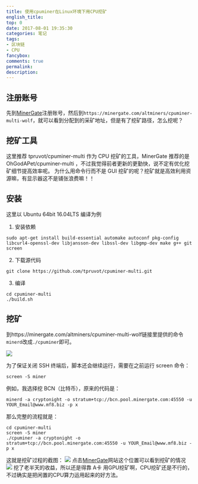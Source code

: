 ```yaml
---
title: 使用cpuminer在Linux环境下用CPU挖矿
english_title:
top: 0
date: 2017-08-01 19:35:30
categories: 笔记
tags: 
- 区块链
- CPU
fancybox:
comments: true
permalink:
description:
---
```

## 注册账号
先到[MinerGate](https://minergate.com)注册账号，然后到`https://minergate.com/altminers/cpuminer-multi-wolf`，就可以看到分配到的采矿地址，但是有了挖矿路径，怎么挖呢？
<!--more-->
## 挖矿工具
这里推荐 tpruvot/cpuminer-multi 作为 CPU 挖矿的工具，MinerGate 推荐的是 OhGodAPet/cpuminer-multi ，不过我觉得前者更新的更勤快，说不定有优化挖矿细节提高效率呢。
为什么用命令行而不是 GUI 挖矿的呢？挖矿就是高效利用资源嘛，有显示器这不是铺张浪费嘛！！
## 安装
这里以 Ubuntu 64bit 16.04LTS 编译为例
1. 安装依赖
```
sudo apt-get install build-essential automake autoconf pkg-config libcurl4-openssl-dev libjansson-dev libssl-dev libgmp-dev make g++ git screen
```
2. 下载源代码
```
git clone https://github.com/tpruvot/cpuminer-multi.git
```
3. 编译
```
cd cpuminer-multi
./build.sh
```
## 挖矿
到https://minergate.com/altminers/cpuminer-multi-wolf链接里提供的命令`minerd`改成`./cpuminer`即可。

![](https://images.liangs.me/bitcron/Notes/_image/258be978cad2703fee9432c98c65c824_mv1xs.png)

为了保证关闭 SSH 终端后，脚本还会继续运行，需要在之前运行 screen 命令：
```
screen -S miner
```
例如，我选择挖 BCN（比特币），原来的代码是：
```
minerd -a cryptonight -o stratum+tcp://bcn.pool.minergate.com:45550 -u YOUR_Email@www.mf8.biz -p x
```
那么完整的流程就是：
```
cd cpuminer-multi
screen -S miner
./cpuminer -a cryptonight -o stratum+tcp://bcn.pool.minergate.com:45550 -u YOUR_Email@www.mf8.biz -p x
```
这就是挖矿过程的截图：
![](https://images.liangs.me/bitcron/Notes/_image/82c48ffc78994c115adb995301743ba5_e5390.jpg)
点击[MinerGate](https://minergate.com)网站这个位置可以看到挖矿的情况
![](https://images.liangs.me/bitcron/Notes/_image/2017-08-01-19-46-38.jpg)
挖了老半天的收益，所以还是得靠 A卡 用GPU挖矿啊，CPU挖矿还是不行的，不过确实是把闲置的CPU算力运用起来的好方法。
